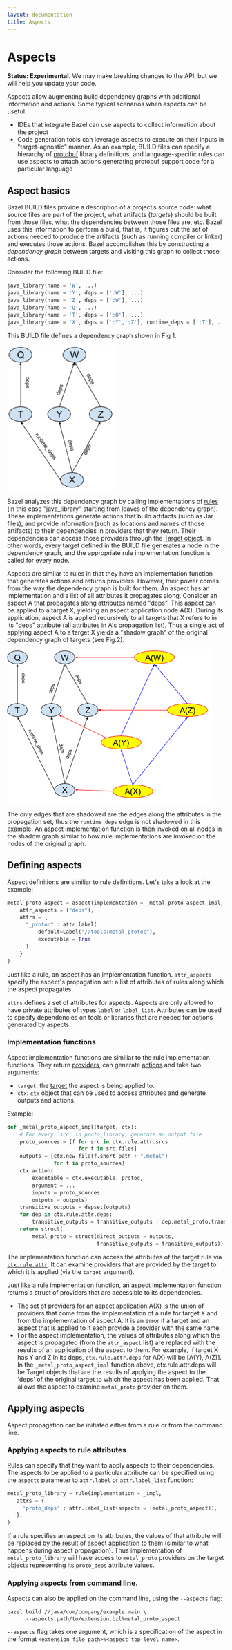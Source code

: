 ```yaml
---
layout: documentation
title: Aspects
---
```

# Aspects

**Status: Experimental**. We may make breaking changes to the API, but we will
  help you update your code.

Aspects allow augmenting build dependency graphs with additional information
and actions. Some typical scenarios when aspects can be useful:

*   IDEs that integrate Bazel can use aspects to collect information about the
    project
*   Code generation tools can leverage aspects to execute on their inputs in
    "target-agnostic" manner. As an example, BUILD files can specify a hierarchy
    of [protobuf](https://developers.google.com/protocol-buffers/) library
    definitions, and language-specific rules can use aspects to attach
    actions generating protobuf support code for a particular language

## Aspect basics

Bazel BUILD files provide a description of a project’s source code: what source
files are part of the project, what artifacts (_targets_) should be built from
those files, what the dependencies between those files are, etc. Bazel uses
this information to perform a build, that is, it figures out the set of actions
needed to produce the artifacts (such as running compiler or linker) and
executes those actions. Bazel accomplishes this by constructing a _dependency
graph_ between targets and visiting this graph to collect those actions.

Consider the following BUILD file:

```python
java_library(name = 'W', ...)
java_library(name = 'Y', deps = [':W'], ...)
java_library(name = 'Z', deps = [':W'], ...)
java_library(name = 'Q', ...)
java_library(name = 'T', deps = [':Q'], ...)
java_library(name = 'X', deps = [':Y',':Z'], runtime_deps = [':T'], ...)
```

This BUILD file defines a dependency graph shown in Fig 1.

<img src="build-graph.png" alt="Build Graph" width="250px" />

Bazel analyzes this dependency graph by calling implementations of
[rules](rules.md) (in this case "java_library" starting from leaves of
the dependency graph). These implementations generate actions that build
artifacts (such as Jar files), and provide information (such as locations
and names of those artifacts) to their dependencies in providers that
they return. Their dependencies can access those providers through the
[Target object](lib/Target.html). In other words, every target
defined in the BUILD file generates a node in the dependency graph, and
the appropriate rule implementation function is called for every node.

Aspects are similar to rules in that they have an implementation function that
generates actions and returns providers. However, their power comes from
the way the dependency graph is built for them. An aspect has an implementation
and a list of all attributes it propagates along. Consider an aspect A that
propagates along attributes named "deps". This aspect can be applied to
a target X, yielding an aspect application node A(X). During its application,
aspect A is applied recursively to all targets that X refers to in its "deps"
attribute (all attributes in A's propagation list). Thus a single act of
applying aspect A to a target X yields a "shadow graph" of the original
dependency graph of targets (see Fig.2).

![Build Graph with Aspect](build-graph-aspects.png)

The only edges that are shadowed are the edges along the attributes in
the propagation set, thus the `runtime_deps` edge is not shadowed in this
example. An aspect implementation function is then invoked on all nodes in
the shadow graph similar to how rule implementations are invoked on the nodes
of the original graph.

## Defining aspects

Aspect definitions are similiar to rule definitions. Let's take a look at
the example:

```python
metal_proto_aspect = aspect(implementation = _metal_proto_aspect_impl,
    attr_aspects = ["deps"],
    attrs = {
      "_protoc" : attr.label(
          default=Label("//tools:metal_protoc"),
          executable = True
      )
    }
)
```

Just like a rule, an aspect has an implementation function. ``attr_aspects``
specify the aspect's propagation set: a list of attributes of rules along which
the aspect propagates.

``attrs`` defines a set of attributes for aspects. Aspects are only allowed
to have private attributes of types ``label`` or ``label_list``. Attributes
can be used to specify dependencies on tools or libraries that are needed
for actions generated by aspects.

### Implementation functions

Aspect implementation functions are similiar to the rule implementation
functions. They return [providers](rules.md#providers), can generate
[actions](rules.md#actions) and take two arguments:

*    `target`: the [target](lib/Target.html) the aspect is being applied to.
*    `ctx`: [`ctx`](lib/ctx.html) object that can be used to access attributes and
     generate outputs and actions.

Example:

```python
def _metal_proto_aspect_impl(target, ctx):
    # For every `src` in proto_library, generate an output file
    proto_sources = [f for src in ctx.rule.attr.srcs
                       for f in src.files]
    outputs = [ctx.new_file(f.short_path + ".metal")
               for f in proto_sources]
    ctx.action(
        executable = ctx.executable._protoc,
        argument = ...
        inputs = proto_sources
        outputs = outputs)
    transitive_outputs = depset(outputs)
    for dep in ctx.rule.attr.deps:
        transitive_outputs = transitive_outputs | dep.metal_proto.transitive_outputs
    return struct(
        metal_proto = struct(direct_outputs = outputs,
                             transitive_outputs = transitive_outputs))
```

The implementation function can access the attributes of the target rule via
[`ctx.rule.attr`](lib/ctx.html#rule). It can examine providers that are
provided  by the target to which it is applied (via the `target` argument).

Just like a rule implementation function, an aspect implementation function
returns a struct of providers that are accessible to its dependencies.

*   The set of providers for an aspect application A(X) is the union of providers
    that come from the implementation of a rule for target X and from
    the implementation of aspect A. It is an error if a target and an aspect that
    is applied to it each provide a provider with the same name.
*   For the aspect implementation, the values of attributes along which
    the aspect is propagated (from the `attr_aspect` list) are replaced with
    the results of an application of the aspect to them. For example, if target
    X has Y and Z in its deps, `ctx.rule.attr.deps` for A(X) will be [A(Y), A(Z)].
    In the `_metal_proto_aspect_impl` function above, ctx.rule.attr.deps will be
    Target objects that are the results of applying the aspect to the 'deps'
    of the original target to which the aspect has been applied.
    That allows the aspect to examine `metal_proto` provider on them.


## Applying aspects

Aspect propagation can be initiated either from a rule or from the command line.

### Applying aspects to rule attributes

Rules can specify that they want to apply aspects to their dependencies.
The aspects to be applied to a particular attribute can be specified
using the `aspects` parameter to `attr.label` or `attr.label_list` function:

```python
metal_proto_library = rule(implementation = _impl,
   attrs = {
     'proto_deps' : attr.label_list(aspects = [metal_proto_aspect]),
   },
)
```

If a rule specifies an aspect on its attributes, the values of that attribute
will be replaced by the result of aspect application to them (similar to
what happens during aspect propagation). Thus implementation of
`metal_proto_library` will have access to `metal_proto` providers
on the target objects representing its `proto_deps` attribute values.

### Applying aspects from command line.

Aspects can also be applied on the command line, using the `--aspects` flag:


```
bazel build //java/com/company/example:main \
      --aspects path/to/extension.bzl%metal_proto_aspect
```

`--aspects` flag takes one argument, which is a specification of the aspect in
the format `<extension file path>%<aspect top-level name>`.


